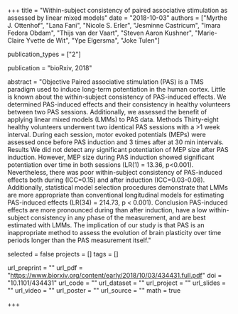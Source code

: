 +++
title = "Within-subject consistency of paired associative stimulation as assessed by linear mixed models"
date = "2018-10-03"
authors = ["Myrthe J. Ottenhof", "Lana Fani", "Nicole S. Erler", "Jesminne Castricum", "Imara Fedora Obdam", "Thijs van der Vaart", "Steven Aaron Kushner", "Marie-Claire Yvette de Wit", "Ype Elgersma", "Joke Tulen"]

publication_types = ["2"]

publication = "bioRxiv, 2018"

abstract = "Objective Paired associative stimulation (PAS) is a TMS paradigm used to induce long-term potentiation in the human cortex. Little is known about the within-subject consistency of PAS-induced effects. We determined PAS-induced effects and their consistency in healthy volunteers between two PAS sessions. Additionally, we assessed the benefit of applying linear mixed models (LMMs) to PAS data. Methods Thirty-eight healthy volunteers underwent two identical PAS sessions with a >1 week interval. During each session, motor evoked potentials (MEPs) were assessed once before PAS induction and 3 times after at 30 min intervals. Results We did not detect any significant potentiation of MEP size after PAS induction. However, MEP size during PAS induction showed significant potentiation over time in both sessions (LR(1) = 13.36, p<0.001). Nevertheless, there was poor within-subject consistency of PAS-induced effects both during (ICC=0.15) and after induction (ICC=0.03-0.08). Additionally, statistical model selection procedures demonstrate that LMMs are more appropriate than conventional longitudinal models for estimating PAS-induced effects (LR(34) = 214.73, p < 0.001). Conclusion PAS-induced effects are more pronounced during than after induction, have a low within-subject consistency in any phase of the measurement, and are best estimated with LMMs. The implication of our study is that PAS is an inappropriate method to assess the evolution of brain plasticity over time periods longer than the PAS measurement itself."

selected = false
projects = []
tags = []

url_preprint = ""
url_pdf = "https://www.biorxiv.org/content/early/2018/10/03/434431.full.pdf"
doi = "10.1101/434431"
url_code = ""
url_dataset = ""
url_project = ""
url_slides = ""
url_video = ""
url_poster = ""
url_source = ""
math = true

+++
